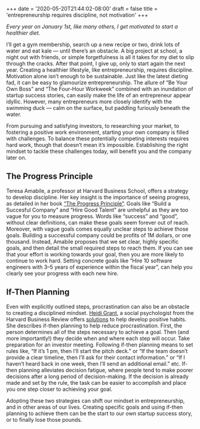 +++
date = '2020-05-20T21:44:02-08:00'
draft = false
title = 'entrepreneurship requires discipline, not motivation'
+++


_Every year on January 1st, like many others, I get motivated to start a healthier diet._


I’ll get a gym membership, search up a new recipe or two, drink lots of water and eat kale — until there’s an obstacle. A big project at school, a night out with friends, or simple forgetfulness is all it takes for my diet to slip through the cracks. After that point, I give up, only to start again the next year. Creating a healthier lifestyle, like entrepreneurship, requires discipline. Motivation alone isn’t enough to be sustainable. Just like the latest dieting fad, it can be easy to glamourize entrepreneurship. The allure of “Be Your Own Boss” and “The Four-Hour Workweek” combined with an inundation of startup success stories, can easily make the life of an entrepreneur appear idyllic. However, many entrepreneurs more closely identify with the swimming duck — calm on the surface, but paddling furiously beneath the water.

From pursuing and satisfying investors, to researching your market, to fostering a positive work environment, starting your own company is filled with challenges. To balance these potentially competing interests requires hard work, though that doesn’t mean it’s impossible. Establishing the right mindset to tackle these challenges today, will benefit you and the company later on.

## The Progress Principle
Teresa Amabile, a professor at Harvard Business School, offers a strategy to develop discipline. Her key insight is the importance of seeing progress, as detailed in her book [“The Progress Principle”](https://progressprinciple.com/). Goals like “Build a Succesful Company” and “Hire Good Talent” are unhelpful as they are too vague for you to measure progress. Words like “success” and “good”, without clear definitions, can make these goals seem forever out of reach. Moreover, with vague goals comes equally unclear steps to achieve those goals. Building a successful company could be profits of 1M dollars, or one thousand. Instead, Amabile proposes that we set clear, highly specific goals, and then detail the small required steps to reach them. If you can see that your effort is working towards your goal, then you are more likely to continue to work hard. Setting concrete goals like “Hire 10 software engineers with 3–5 years of experience within the fiscal year”, can help you clearly see your progress with each new hire.

## If-Then Planning
Even with explicitly outlined steps, procrastination can also be an obstacle to creating a disciplined mindset. [Heidi Grant](https://www.heidigrantphd.com/), a social psychologist from the Harvard Business Review offers [solutions](https://hbr.org/2014/02/how-to-make-yourself-work-when-you-just-dont-want-to?utm_source=linkedin&utm_medium=social&utm_campaign=hbr) to help develop positive habits. She describes if-then planning to help reduce procrastination. First, the person determines all of the steps necessary to achieve a goal. Then (and more importantly!) they decide when and where each step will occur. Take preparation for an investor meeting. Following if-then planning means to set rules like, “If it’s 1 pm, then I’ll start the pitch deck.” or “If the team doesn’t provide a clear timeline, then I’ll ask for their contact information.” or “If I haven’t heard back in one week, then I’ll send an additional email.” etc. If-then planning alleviates decision fatigue, where people tend to make poorer decisions after a long period of decision-making. If the decision is already made and set by the rule, the task can be easier to accomplish and place you one step closer to achieving your goal.

Adopting these two strategies can shift our mindset in entrepreneurship, and in other areas of our lives. Creating specific goals and using if-then planning to achieve them can be the start to our own startup success story, or to finally lose those pounds.
